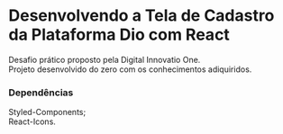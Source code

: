 # Desenvolvendo a Tela de Cadastro da Plataforma Dio com React

Desafio prático proposto pela Digital Innovatio One.\
Projeto desenvolvido do zero com os conhecimentos adiquiridos.

### Dependências
Styled-Components;\
React-Icons.
